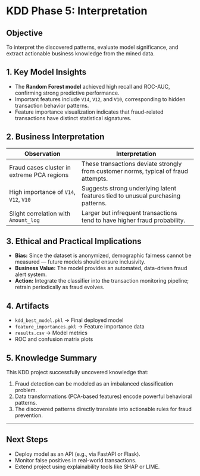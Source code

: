 # KDD Phase 5: Interpretation

## Objective
To interpret the discovered patterns, evaluate model significance, and extract actionable business knowledge from the mined data.

## 1. Key Model Insights
- The **Random Forest model** achieved high recall and ROC-AUC, confirming strong predictive performance.
- Important features include `V14`, `V12`, and `V10`, corresponding to hidden transaction behavior patterns.
- Feature importance visualization indicates that fraud-related transactions have distinct statistical signatures.

## 2. Business Interpretation
| Observation | Interpretation |
|--------------|----------------|
| Fraud cases cluster in extreme PCA regions | These transactions deviate strongly from customer norms, typical of fraud attempts. |
| High importance of `V14`, `V12`, `V10` | Suggests strong underlying latent features tied to unusual purchasing patterns. |
| Slight correlation with `Amount_log` | Larger but infrequent transactions tend to have higher fraud probability. |

## 3. Ethical and Practical Implications
- **Bias:** Since the dataset is anonymized, demographic fairness cannot be measured — future models should ensure inclusivity.
- **Business Value:** The model provides an automated, data-driven fraud alert system.
- **Action:** Integrate the classifier into the transaction monitoring pipeline; retrain periodically as fraud evolves.

## 4. Artifacts
- `kdd_best_model.pkl` → Final deployed model  
- `feature_importances.pkl` → Feature importance data  
- `results.csv` → Model metrics  
- ROC and confusion matrix plots

## 5. Knowledge Summary
This KDD project successfully uncovered knowledge that:
1. Fraud detection can be modeled as an imbalanced classification problem.
2. Data transformations (PCA-based features) encode powerful behavioral patterns.
3. The discovered patterns directly translate into actionable rules for fraud prevention.

---

## Next Steps
- Deploy model as an API (e.g., via FastAPI or Flask).
- Monitor false positives in real-world transactions.
- Extend project using explainability tools like SHAP or LIME.

